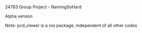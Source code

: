 24783 Group Project - NamingSoHard

Alpha version

Note: pcd_viewer is a ros package, independent of all other codes
